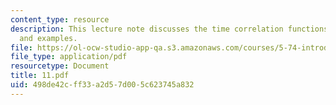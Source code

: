 ```yaml
---
content_type: resource
description: This lecture note discusses the time correlation functions with its properties
  and examples.
file: https://ol-ocw-studio-app-qa.s3.amazonaws.com/courses/5-74-introductory-quantum-mechanics-ii-spring-2004/498de42cff33a2d57d005c623745a832_11.pdf
file_type: application/pdf
resourcetype: Document
title: 11.pdf
uid: 498de42c-ff33-a2d5-7d00-5c623745a832
---
```

